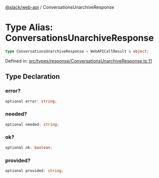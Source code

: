 [@slack/web-api](../index.md) / ConversationsUnarchiveResponse

# Type Alias: ConversationsUnarchiveResponse

```ts
type ConversationsUnarchiveResponse = WebAPICallResult & object;
```

Defined in: [src/types/response/ConversationsUnarchiveResponse.ts:11](https://github.com/slackapi/node-slack-sdk/blob/main/packages/web-api/src/types/response/ConversationsUnarchiveResponse.ts#L11)

## Type Declaration

### error?

```ts
optional error: string;
```

### needed?

```ts
optional needed: string;
```

### ok?

```ts
optional ok: boolean;
```

### provided?

```ts
optional provided: string;
```
